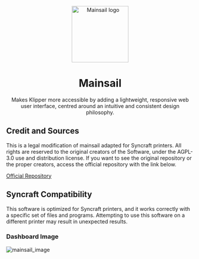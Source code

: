 <p align="center">
  <a>
    <img src="https://raw.githubusercontent.com/mainsail-crew/docs/master/assets/img/logo.png" alt='Mainsail logo' height="152">
    <h1 align="center">Mainsail</h1>
  </a>
</p>
<p align="center">
  Makes Klipper more accessible by adding a lightweight, responsive web user interface, centred around an intuitive and consistent design philosophy.
</p>


## Credit and Sources

This is a legal modification of mainsail adapted for Syncraft printers. All rights are reserved to the original creators of the Software, under the AGPL-3.0 use and distribution license. If you want to see the original repository or the proper creators, access the official repository with the link below.

[Official Repository](https://github.com/mainsail-crew/mainsail)

## Syncraft Compatibility

This software is optimized for Syncraft printers, and it works correctly with a specific set of files and programs.
Attempting to use this software on a different printer may result in unexpected results.

### Dashboard Image

![mainsail_image](https://github.com/SYNCRAFT-GITHUB/mainsail/assets/110249038/115ad616-b480-4ba1-8ee0-572509482469)


